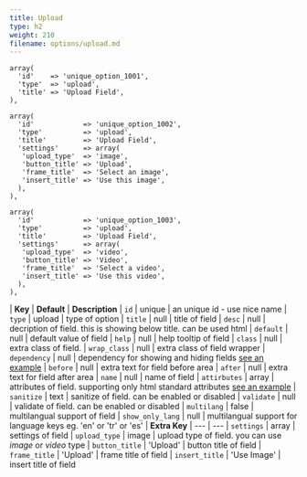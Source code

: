 ```yaml
---
title: Upload
type: h2
weight: 210
filename: options/upload.md
---
```


```php?start_inline=1
array(
  'id'    => 'unique_option_1001',
  'type'  => 'upload',
  'title' => 'Upload Field',
),
```

```php?start_inline=1
array(
  'id'            => 'unique_option_1002',
  'type'          => 'upload',
  'title'         => 'Upload Field',
  'settings'      => array(
   'upload_type'  => 'image',
   'button_title' => 'Upload',
   'frame_title'  => 'Select an image',
   'insert_title' => 'Use this image',
  ),
),
```

```php?start_inline=1
array(
  'id'            => 'unique_option_1003',
  'type'          => 'upload',
  'title'         => 'Upload Field',
  'settings'      => array(
   'upload_type'  => 'video',
   'button_title' => 'Video',
   'frame_title'  => 'Select a video',
   'insert_title' => 'Use this video',
  ),
),
```

| **Key**          | **Default** | **Description**
| `id`             | unique      | an unique id - use nice name
| `type`           | upload      | type of option
| `title`          | null        | title of field
| `desc`           | null        | decription of field. this is showing below title. can be used html
| `default`        | null        | default value of field
| `help`           | null        | help tooltip of field
| `class`          | null        | extra class of field.
| `wrap_class`     | null        | extra class of field wrapper
| `dependency`     | null        | dependency for showing and hiding fields [see an example](#how-to-use-dependency)
| `before`         | null        | extra text for field before area
| `after`          | null        | extra text for field after area
| `name`           | null        | name of field
| `attirbutes`     | array       | attributes of field. supporting only html standard attributes [see an example](#how-to-use-attributes)
| `sanitize`       | text        | sanitize of field. can be enabled or disabled
| `validate`       | null        | validate of field. can be enabled or disabled
| `multilang`      | false       | multilangual support of field
| `show_only_lang` | null        | multilangual support for language keys eg. 'en' or 'tr' or 'es'
| **Extra Key**    | ---         | ---
| `settings`       | array       | settings of field
| `upload_type`    | image       | upload type of field. you can use *image* or *video* type
| `button_title`   | 'Upload'    | button title of field
| `frame_title`    | 'Upload'    | frame title of field
| `insert_title`   | 'Use Image' | insert title of field
